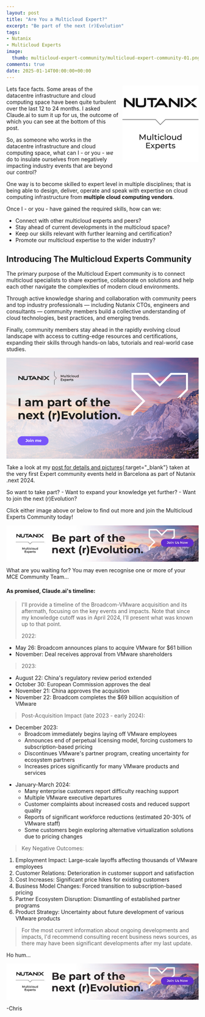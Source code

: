 ```yaml
---
layout: post
title: "Are You a Multicloud Expert?"
excerpt: "Be part of the next (r)Evolution"
tags: 
- Nutanix
- Multicloud Experts
image:
  thumb: multicloud-expert-community/multicloud-expert-community-01.png
comments: true
date: 2025-01-14T00:00:00+00:00
---
```

<img style="float: right; margin: 0px 0px 10px 10px;" alt="MacOS ISO" src="/images/multicloud-expert-community/multicloud-expert-community-01.png">
Lets face facts. Some areas of the datacentre infrastructure and cloud computing space have been quite turbulent over the last 12 to 24 months. I asked Claude.ai to sum it up for us, the outcome of which you can see at the bottom of this post.

So, as someone who works in the datacentre infrastructure and cloud computing space, what can I - or you - *we* do to insulate ourselves from negatively impacting industry events that are beyond our control?

One way is to become skilled to expert level in multiple disciplines; that is being able to design, deliver, operate and speak with expertise on cloud computing infrastructure from **multiple cloud computing vendors**.

Once I - or you - have gained the required skills, how can we:
- Connect with other multicloud experts and peers?
- Stay ahead of current developments in the multicloud space? 
- Keep our skills relevant with further learning and certification?
- Promote our multicloud expertise to the wider industry?

## Introducing The Multicloud Experts Community
The primary purpose of the Multicloud Expert community is to connect multicloud specialists to share expertise, collaborate on solutions and help each other navigate the complexities of modern cloud environments. 

Through active knowledge sharing and collaboration with community peers and top industry professionals — including Nutanix CTOs, engineers and consultants — community members build a collective understanding of cloud technologies, best practices, and emerging trends. 

Finally, community members stay ahead in the rapidly evolving cloud landscape with access to cutting-edge resources and certifications, expanding their skills through hands-on labs, tutorials and real-world case studies.

 <a target="_blank" href="https://event.nutanix.com/multicloudexperts1"><img style="display: block; margin-left: auto; margin-right: auto;" alt="Join Now" src="/images/multicloud-expert-community/multicloud-expert-community-02.jpg"></a> 

Take a look at my [post for details and pictures](/nutanix-next-2024/){:target="_blank"} taken at the very first Expert community events held in Barcelona as part of Nutanix .next 2024.

So want to take part? - Want to expand your knowledge yet further? - Want to join the next (r)Evolution?  

Click either image above or below to find out more and join the Multicloud Experts Community today!

 <a target="_blank" href="https://event.nutanix.com/multicloudexperts1"><img style="display: block; margin-left: auto; margin-right: auto;" alt="Join Now" src="/images/multicloud-expert-community/multicloud-expert-community-03.jpg"></a> 

What are you waiting for?  You may even recognise one or more of your MCE Community Team...

#### As promised, Claude.ai's timeline:
> I'll provide a timeline of the Broadcom-VMware acquisition and its aftermath, focusing on the key events and impacts. Note that since my knowledge cutoff was in April 2024, I'll present what was known up to that point.
>
> 2022:
- May 26: Broadcom announces plans to acquire VMware for $61 billion
- November: Deal receives approval from VMware shareholders
> 
> 2023:
- August 22: China's regulatory review period extended
- October 30: European Commission approves the deal
- November 21: China approves the acquisition
- November 22: Broadcom completes the $69 billion acquisition of VMware
> 
> Post-Acquisition Impact (late 2023 - early 2024):
- December 2023: 
  - Broadcom immediately begins laying off VMware employees
  - Announces end of perpetual licensing model, forcing customers to subscription-based pricing
  - Discontinues VMware's partner program, creating uncertainty for ecosystem partners
  - Increases prices significantly for many VMware products and services
> 
- January-March 2024:
  - Many enterprise customers report difficulty reaching support
  - Multiple VMware executive departures
  - Customer complaints about increased costs and reduced support quality
  - Reports of significant workforce reductions (estimated 20-30% of VMware staff)
  - Some customers begin exploring alternative virtualization solutions due to pricing changes
> 
> Key Negative Outcomes:
1. Employment Impact: Large-scale layoffs affecting thousands of VMware employees
2. Customer Relations: Deterioration in customer support and satisfaction
3. Cost Increases: Significant price hikes for existing customers
4. Business Model Changes: Forced transition to subscription-based pricing
5. Partner Ecosystem Disruption: Dismantling of established partner programs
6. Product Strategy: Uncertainty about future development of various VMware products
> 
> For the most current information about ongoing developments and impacts, I'd recommend consulting recent business news sources, as there may have been significant developments after my last update.

Ho hum...

 <a target="_blank" href="https://event.nutanix.com/multicloudexperts1"><img style="display: block; margin-left: auto; margin-right: auto;" alt="Join Now" src="/images/multicloud-expert-community/multicloud-expert-community-03.jpg"></a> 

 -Chris